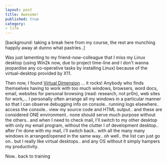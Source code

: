 ```yaml
---
layout: post
title: Awesome!
published: true
category:
- life
---
```

[background: taking a break here from my course, the rest are munching happily away at dunno what pastries..]  
  
Was just lamenting to my friend-now-colleague that I miss my Linux desktop (using Win2k now, due to project time-line and I don't wanna jeopardise any co-operative tasks by installing Linux) because of the virtual-desktop provided by X11.  
  
Then now, I found [Virtual Dimension](http://virt-dimension.sourceforge.net/) ... it rocks! Anybody who finds themselves having to work with too much windows, browsers, word docs, email, websites for personal browsing (read: research, not pr0n), web sites for work,... I personally often arrange all my windows in a particular manner so that I can observe debugging info on console.. running logs elsewhere.. access the console.. view my source code and HTML output.. and these are considered ONE environment.. none should serve much purpose without the others.. and when I need to check mail, I'll switch to my other desktop with only my email program, without the clutter I of development desktop.. after I'm done with my mail, i'll switch back.. with all the many many windows in arranged/opened in the same way.. oh well.. the list can just go on.. but I really like virtual desktops.. and any OS without it simply hampers my productivity.   
  
Now.. back to training

